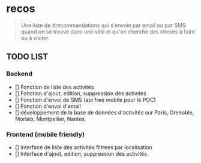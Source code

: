 # recos

> Une liste de #recommandations qui s'envoie par email ou par SMS quand on se trouve dans une ville et qu'on cherche des choses à faire ou à visiter.

## TODO LIST

### Backend

- [] Fonction de liste des activités 
- [] Fonction d'ajout, edition, suppression des activités
- [] Fonction d'envoi de SMS (api free mobile pour le POC)
- [] Fonction d'envoi d'email
- [] développement de la base de données d'activités sur Paris, Grenoble, Morlaix, Montpellier, Nantes

### Frontend (mobile friendly)

- [] Interface de liste des activités filtrées par localisation 
- [] Interface d'ajout, edition, suppression des activités
